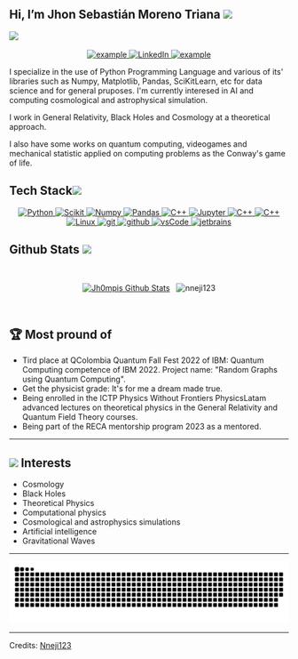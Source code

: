 ## Hi, I’m Jhon Sebastián Moreno Triana <img src = "https://raw.githubusercontent.com/MartinHeinz/MartinHeinz/master/wave.gif" width = 30px> 
<p>
  <a href="https://github.com/DenverCoder1/readme-typing-svg"><img src="https://readme-typing-svg.herokuapp.com?&font=IBM+Plex+Sans&color=abcdef&size=20&lines=Welcome+to+my+GitHub+Profile!;I'm+a+Physicist;I'm+also+studying+Computer+Engineering" /></a>
</p>

<p align ="center">
  <!--<a  href="https://ifeanyi-nneji.netlify.app" target="_blank">
    <img src="https://img.shields.io/badge/My_Website-000000?style=for-the-badge&logo=Microsoft-edge&logoColor=white" alt="example"/>
  </a>
  <a href="https://ifeanyinneji.hashnode.dev/" target="_blank">
      <img src="https://img.shields.io/badge/Hashnode-2962FF?style=for-the-badge&logo=hashnode&logoColor=white" alt="example"/>
  </a>-->	
  <a href="mailto:jhonsmorenot@gmail.com?subject=Feedback%20From%20Github&body=Hello," target="_blank">
    <img src="https://img.shields.io/badge/Gmail-D14836?style=for-the-badge&logo=gmail&logoColor=white" alt="example"/>
  </a>
   <a href="https://www.linkedin.com/in/jhon-sebastian-moreno-triana-b8a964257/" target="_blank">
    <img alt="LinkedIn" src="https://img.shields.io/badge/LinkedIn-0077B5?style=for-the-badge&logo=linkedin&logoColor=white">
  </a>   
 
  </a>  
  <a href="https://twitter.com/Jh0mpis" target="_blank">
      <img src="https://img.shields.io/badge/Twitter-1DA1F2.svg?style=for-the-badge&logo=twitter&logoColor=white" alt="example"/>
    </a>
  </p>


<p >I specialize in the use of Python Programming Language and various of its' libraries such as Numpy, Matplotlib, Pandas, SciKitLearn, etc for data science and for general pruposes. I'm currently interesed in AI and computing cosmological and astrophysical simulation.
	
I work in General Relativity, Black Holes and Cosmology at a theoretical approach.

I also have some works on quantum computing, videogames and mechanical statistic applied on computing problems as the Conway's game of life.
</p>



## Tech Stack<img src = "https://media2.giphy.com/media/QssGEmpkyEOhBCb7e1/giphy.gif?cid=ecf05e47a0n3gi1bfqntqmob8g9aid1oyj2wr3ds3mg700bl&rid=giphy.gif" width = 32px> 

<p align="center">
  <a href="https://www.python.org" target="_blank">
    <img alt="Python" src="https://img.shields.io/badge/Python-3776AB?style=for-the-badge&logo=python&logoColor=white">
  </a>

   <a href="https://scikit-learn.org/" target="_blank">
    <img alt="Scikit" src="https://img.shields.io/badge/scikit_learn-F7931E?style=for-the-badge&logo=scikit-learn&logoColor=white">
  </a>

   <a href="https://numpy.org/" target="_blank">
    <img alt="Numpy" src="https://img.shields.io/badge/Numpy-777BB4?style=for-the-badge&logo=numpy&logoColor=white">
  </a>

   <a href="https://pandas.pydata.org/" target="_blank">
    <img alt="Pandas" src="https://img.shields.io/badge/Pandas-2C2D72?style=for-the-badge&logo=pandas&logoColor=white">
  </a>

  <a href="https://matplotlib.org/" target="_blank">
    <img alt="C++" src="https://img.shields.io/badge/MATPLOTLIB-32ABFF.svg?style=for-the-badge&logo=python&logoColor=white">
  </a>
  
   <a href="https://jupyter.org/" target="_blank">
    <img alt="Jupyter" src="https://img.shields.io/badge/Jupyter-F37626.svg?&style=for-the-badge&logo=Jupyter&logoColor=white">
  </a>
  <!--aHR0cHM6Ly9pbWFnZWRlbGl2ZXJ5Lm5ldC81TVlTYms0NU04MHFBd2VjcmxLemRRLzFkY2E5YjA2LTNkMWUtNGViYS01NmJlLTg2NGRjYmM3ZjYwMC9wcmV2aWV3
   https://img.shields.io/badge/play-station-blue.svg?logo=data:image/svg%2bxml;base64,PHN2ZyB4bWxucz0iaHR0cDovL3d3dy53My5vcmcvMjAwMC9zdmciIHZlcnNpb249IjEiIHdpZHRoPSI2MDAiIGhlaWdodD0iNjAwIj48cGF0aCBkPSJNMTI5IDExMWMtNTUgNC05MyA2Ni05MyA3OEwwIDM5OGMtMiA3MCAzNiA5MiA2OSA5MWgxYzc5IDAgODctNTcgMTMwLTEyOGgyMDFjNDMgNzEgNTAgMTI4IDEyOSAxMjhoMWMzMyAxIDcxLTIxIDY5LTkxbC0zNi0yMDljMC0xMi00MC03OC05OC03OGgtMTBjLTYzIDAtOTIgMzUtOTIgNDJIMjM2YzAtNy0yOS00Mi05Mi00MmgtMTV6IiBmaWxsPSIjZmZmIi8+PC9zdmc+-->
   <a href="https://www.java.com/en/" target="_blank">
    <img alt="C++" src="https://img.shields.io/badge/Java-DB6400.svg?style=for-the-badge&logo=oracle&logoColor=white">
  </a>
  
  <a href="https://cplusplus.com/" target="_blank">
    <img alt="C++" src="https://img.shields.io/badge/C%2B%2B-FF0000.svg?style=for-the-badge&logo=cplusplus&logoColor=white">
  </a>
  
  <a href="https://www.linux.org/" target="_blank">
    <img alt="Linux" src="https://img.shields.io/badge/LINUX-000000.svg?style=for-the-badge&logo=linux&logoColor=white">
  </a>
  
  <a href="https://git-scm.com/" target="_blank">
    <img src="https://img.shields.io/badge/git-F05032.svg?style=for-the-badge&logo=git&logoColor=white"
      alt="git"/>
  </a>
  <a href="https://github.com/Jh0mpis" target="_blank">
    <img src="https://img.shields.io/badge/github-181717.svg?style=for-the-badge&logo=github&logoColor=white" alt="github" />
  </a>
  <a href="https://code.visualstudio.com/" target="_blank">
    <img src="https://img.shields.io/badge/vscode-007ACC.svg?style=for-the-badge&logo=visualstudiocode&logoColor=white" alt="vsCode"/> 
  </a>
  <a href="https://www.jetbrains.com/" target="_blank">
    <img src="https://img.shields.io/badge/PyCharm-0050ff.svg?&style=for-the-badge&logo=PyCharm&logoColor=white" alt="jetbrains" />
  </a>
</p>

<!--
## Projects

<a href="https://github.com/Jh0mpis/AgujerosNegrosdRGT">-->

  <!-- Change the `github-readme-stats.anuraghazra1.vercel.app` to `github-readme-stats.vercel.app`  -->

  <!--<img align="center" src="https://github-readme-stats.anuraghazra1.vercel.app/api/pin/?username=nneji123&repo=Website-Blocker&theme=tokyonight" />

</a>  

<a href="https://github.com/Nneji123/Alien-Shooter">-->

  <!-- Change the `github-readme-stats.anuraghazra1.vercel.app` to `github-readme-stats.vercel.app`  -->
<!--
  <img align="center" src="https://github-readme-stats.anuraghazra1.vercel.app/api/pin/?username=nneji123&repo=Alien-Shooter&theme=tokyonight" />

</a> 
-->

 ## Github Stats <img src = "https://i.pinimg.com/originals/65/c4/f4/65c4f452571be1261e9c623f7da488ac.gif" width = 35px>


  <br/>
  <p align="center">
    <a href="https://github.com/Jh0mpis/github-readme-stats"><img alt="Jh0mpis Github Stats" src="https://github-readme-stats.vercel.app/api?username=Jh0mpis&show_icons=true&count_private=true&theme=tokyonight" height="192px"/></a>
  &nbsp;
	  <img src="https://github-readme-stats.vercel.app/api/top-langs?username=Jh0mpis&show_icons=true&locale=en&layout=compact&theme=tokyonight" alt="nneji123" height="192px"/>
  <br/>
  </p>


<!--<details>
  <summary><b>⚡ Recent GitHub Activity</b></summary>
  <br/>
   <a href="https://github.com/Jh0mpis"><img alt="Jh0mpis recent activity" src="https://activity-graph.herokuapp.com/graph?username=Jh0mpis&custom_title=Ifeanyi's%20Contribution%20Graph&theme=react-dark" /></a>
  <br/>

</details>-->

<br/>

## 🏆 Most pround of
- Tird place at QColombia Quantum Fall Fest 2022 of IBM: Quantum Computing competence of IBM 2022. Project name: "Random Graphs using Quantum Computing".
- Get the physicist grade: It's for me a dream made true.
- Being enrolled in the ICTP Physics Without Frontiers PhysicsLatam advanced lectures on theoretical physics in the General Relativity and Quantum Field Theory courses.
- Being part of the RECA mentorship program 2023 as a mentored.

----
## <img src = "https://svs.gsfc.nasa.gov/vis/a010000/a014100/a014132/BHW_Binary_Black_Holes_Accretion_Disk.gif" width = 50px>  Interests
- Cosmology
- Black Holes
- Theoretical Physics
- Computational physics
- Cosmological and astrophysics simulations
- Artificial intelligence
- Gravitational Waves
----

<p align="center">
  <img  src="https://raw.githubusercontent.com/Elanza-48/Elanza-48/main/resources/img/github-contribution-grid-snake.svg"
    alt="example" />
</p>

-----
Credits: [Nneji123](https://github.com/Nneji123)
